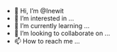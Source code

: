 - 👋 Hi, I’m @Inewit
- 👀 I’m interested in ...
- 🌱 I’m currently learning ...
- 💞️ I’m looking to collaborate on ...
- 📫 How to reach me ...

<!---
Inewit/Inewit is a ✨ special ✨ repository because its `README.md` (this file) appears on your GitHub profile.
You can click the Preview link to take a look at your changes.
--->
